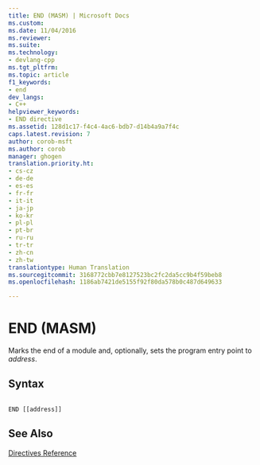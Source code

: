 ```yaml
---
title: END (MASM) | Microsoft Docs
ms.custom: 
ms.date: 11/04/2016
ms.reviewer: 
ms.suite: 
ms.technology:
- devlang-cpp
ms.tgt_pltfrm: 
ms.topic: article
f1_keywords:
- end
dev_langs:
- C++
helpviewer_keywords:
- END directive
ms.assetid: 128d1c17-f4c4-4ac6-bdb7-d14b4a9a7f4c
caps.latest.revision: 7
author: corob-msft
ms.author: corob
manager: ghogen
translation.priority.ht:
- cs-cz
- de-de
- es-es
- fr-fr
- it-it
- ja-jp
- ko-kr
- pl-pl
- pt-br
- ru-ru
- tr-tr
- zh-cn
- zh-tw
translationtype: Human Translation
ms.sourcegitcommit: 3168772cbb7e8127523bc2fc2da5cc9b4f59beb8
ms.openlocfilehash: 1186ab7421de5155f92f80da578b0c487d649633

---
```

# END (MASM)
Marks the end of a module and, optionally, sets the program entry point to *address*.  
  
## Syntax  
  
```  
  
END [[address]]  
```  
  
## See Also  
 [Directives Reference](../../assembler/masm/directives-reference.md)


<!--HONumber=Jan17_HO2-->


